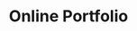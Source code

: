 ---
title: 'Online Portfolio'
type: 'personal project'
affiliation:
image:
    url:
    alt:
skills: ['HTML', 'Astro Framework', 'CSS', 'Javascript', 'UI/UX']
videoLink:
links: []
linkTitles: []
linkTypes: []
description:
---